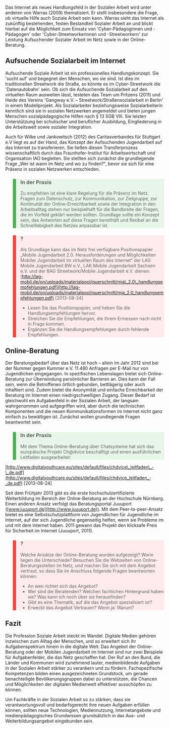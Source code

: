 <!-- filename: 03_Soziale_Arbeit_im_Netz.md -->
<!-- title: Soziale Arbeit im Netz -->

Das Internet als neues Handlungsfeld in der Sozialen Arbeit wird unter anderen von Warras (2009) thematisiert. Er stellt insbesondere die Frage, ob virtuelle Hilfe auch Soziale Arbeit sein kann. Warras sieht das Internet als zukünftig bestehenden, festen Bestandteil Sozialer Arbeit an und blickt hierbei auf die Möglichkeit zum Einsatz von 'Cyber-Pädagoginnen und -Pädagogen' oder 'Cyber-Streetworkerinnen und -Streetworkern' zur Leistung Aufsuchender Sozialer Arbeit im Netz sowie in der Online-Beratung.

## Aufsuchende Sozialarbeit im Internet

Aufsuchende Soziale Arbeit ist ein professionelles Handlungskonzept. Sie 'sucht auf' und begegnet den Menschen, wo sie sind. Ist dies im traditionellen Streetwork die Straße, so könnte es im Cyber-Streetwork die 'Datenautobahn' sein. Ob sich die Aufsuchende Sozialarbeit auf den virtuellen Raum ausweiten lässt, testeten das Team um Pritzens (2011) und Heide des Vereins 'Gangway e.V. – Streetwork/Straßensozialarbeit in Berlin' in einem Modellprojekt. Als Sozialarbeiter beziehungsweise Sozialarbeiterin kenntlich sind sie in sozialen Netzwerken angemeldet und bieten jungen Menschen sozialpädagogische Hilfen nach § 13 SGB VIII. Sie leisten Unterstützung bei schulischer und beruflicher Ausbildung, Eingliederung in die Arbeitswelt sowie sozialer Integration.

Auch für Wilke und Jankowitsch (2012) des Caritasverbandes für Stuttgart e.V liegt es auf der Hand, das Konzept der Aufsuchenden Jugendarbeit auf das Internet zu transferieren. Sie ließen diesen Transferprozess wissenschaftlich durch das Fraunhofer-Institut für Arbeitswirtschaft und Organisation IAO begleiten. Sie stellten sich zunächst die grundlegende Frage „Wer ist wann im Netz und wo zu finden?“, bevor sie sich für eine Präsenz in sozialen Netzwerken entschieden.

<blockquote style="background: #E8F5E9; border-left: 10px solid #4CAF50">

### In der Praxis

Zu empfehlen ist eine klare Regelung für die Präsenz im Netz. Fragen zum Datenschutz, zur Kommunikation, zur Zielgruppe, zur Kontinuität der Online-Erreichbarkeit sowie der Integration in den Arbeitsalltag stehen nur beispielhaft für die Bandbreite der Fragen, die im Vorfeld geklärt werden sollten. Grundlage sollte ein Konzept sein, das Antworten auf diese Fragen bereithält und flexibel an die Schnelllebigkeit des Netzes anpassbar ist.

</blockquote>

<blockquote style="background: #FFEBEE; border-left: 10px solid #F44336">

### ?

Als Grundlage kann das im Netz frei verfügbare Positionspapier „Mobile Jugendarbeit 2.0. Herausforderungen und Möglichkeiten Mobiler Jugendarbeit im virtuellen Raum des Internet“ der LAG Mobile Jugendarbeit BW e.V., LAK Mobile Jugendarbeit Sachsen e.V. und der BAG Streetwork/Mobile Jugendarbeit e.V. dienen: [http://lag-mobil.de/on/uploads/materialpool/querschnitt/mja\_2.0\_handlungsempfehlungen.pdf](http://lag-mobil.de/on/uploads/materialpool/querschnitt/mja_2.0_handlungsempfehlungen.pdf) \[2013-08-24]

- Lesen Sie das Positionspapier, und heben Sie die Handlungsempfehlungen hervor.
- Streichen Sie die Empfehlungen, die Ihrem Ermessen nach nicht in Frage kommen.
- Ergänzen Sie die Handlungsempfehlungen durch fehlende Empfehlungen.

</blockquote>

## Online-Beratung

Der Beratungsbedarf über das Netz ist hoch – allein im Jahr 2012 sind bei der Nummer gegen Kummer e.V. 11.480 Anfragen per E-Mail nur von Jugendlichen eingegangen. In spezifischen Lebenslagen bietet sich Online-Beratung zur Überwindung persönlicher Barrieren an. Dies kann der Fall sein, wenn die Betroffenen örtlich gebunden, bettlägerig oder auch inhaftiert sind. Zudem bietet die Anonymität und einfache Erreichbarkeit der Beratung im Internet einen niedrigschwelligen Zugang. Dieser Bedarf ist gleichwohl ein Aufgabenfeld in der Sozialen Arbeit, der langsam wahrgenommen und aufgegriffen wird, aber durch die technischen Komponenten und die neuen Kommunikationsformen im Internet nicht ganz einfach zu bewältigen ist. Zunächst wollen grundlegende Fragen beantwortet sein.

<blockquote style="background: #E8F5E9; border-left: 10px solid #4CAF50">

### In der Praxis

Mit dem Thema Online-Beratung über Chatsysteme hat sich das europäische Projekt Ch@dvice beschäftigt und einen ausführlichen Leitfaden ausgearbeitet:

</blockquote>

[http://www.digitalyouthcare.eu/sites/default/files/chdvice\_leitfaden\_-\_de.pdf](http://www.digitalyouthcare.eu/sites/default/files/chdvice_leitfaden_-_de.pdf) \[2013-08-24]

Seit dem Frühjahr 2013 gibt es die erste hochschulzertifizierte Weiterbildung im Bereich der Online-Beratung an der Hochschule Nürnberg. Einen anderen Ansatz verfolgt das Beratungsportal Juuuport ([www.juuuport.de](http://www.juuuport.de)). Mit dem Peer-to-peer-Ansatz bietet es eine Selbstschutzplattform von Jugendlichen für Jugendliche im Internet, auf der sich Jugendliche gegenseitig helfen, wenn sie Probleme im und mit dem Internet haben. 2011 gewann das Projekt den klicksafe Preis für Sicherheit im Internet (Juuuport, 2011).

<blockquote style="background: #FFEBEE; border-left: 10px solid #F44336">

### ?

Welche Ansätze der Online-Beratung wurden aufgezeigt? Worin liegen die Unterschiede? Besuchen Sie die Webseiten von Online-Beratungsstellen im Netz, und machen Sie sich mit dem Angebot vertraut, so dass Sie im Anschluss folgende Fragen beantworten können:

- An wen richtet sich das Angebot?
- Wer sind die Beratenden? Welchen fachlichen Hintergrund haben sie? Was kann ich noch über sie herausfinden?
- Gibt es eine Thematik, auf die das Angebot spezialisiert ist?
- Erweckt das Angebot Vertrauen? Wenn ja: Warum?

</blockquote>

## Fazit

Die Profession Soziale Arbeit steckt im Wandel. Digitale Medien gehören inzwischen zum Alltag der Menschen, und so erweitert sich ihr Aufgabenspektrum hinein in die digitale Welt. Das Angebot der Online-Beratung oder der Mobilen Jugendarbeit im Internet sind nur zwei Beispiele für Aufgabenfelder, die das Netz geschaffen hat. Der Ruf an den Bund, die Länder und Kommunen wird zunehmend lauter, medienbildende Aufgaben in der Sozialen Arbeit stärker zu verankern und zu fördern. Fachspezifische Kompetenzen bilden einen ausgezeichneten Grundstock, um gerade benachteiligte Bevölkerungsgruppen dabei zu unterstützen, die Chancen und Möglichkeiten der digitalen Medienwelt effektiver ausschöpfen zu können.

Um Fachkräfte in der Sozialen Arbeit so zu stärken, dass sie verantwortungsvoll und bedarfsgerecht ihre neuen Aufgaben erfüllen können, sollten neue Technologien, Mediennutzung, Internetangebote und medienpädagogisches Grundwissen grundsätzlich in das Aus- und Weiterbildungsangebot eingebunden sein.
